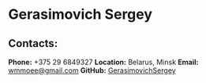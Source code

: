 # Gerasimovich Sergey

## Contacts:

**Phone:** +375 29 6849327
**Location:** Belarus, Minsk
**Email:** wmmoee@gmail.com
**GitHub:** [GerasimovichSergey](https://github.com/GerasimovichSergey)
